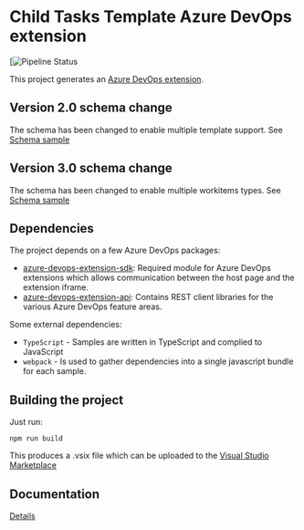 # Child Tasks Template Azure DevOps extension

[![Pipeline Status](https://dev.azure.com/BECU/HUB/_build?definitionId=5605)

This project generates an [Azure DevOps extension](https://docs.microsoft.com/en-us/azure/devops/extend/overview?view=vsts).

## Version 2.0 schema change

The schema has been changed to enable multiple template support. See [Schema sample](src/settings/templateSetupSample.json)

## Version 3.0 schema change

The schema has been changed to enable multiple workitems types. See [Schema sample](src/settings/templateSetupSample.json)

## Dependencies

The project depends on a few Azure DevOps packages:

- [azure-devops-extension-sdk](https://github.com/Microsoft/azure-devops-extension-sdk): Required module for Azure DevOps extensions which allows communication between the host page and the extension iframe.
- [azure-devops-extension-api](https://github.com/Microsoft/azure-devops-extension-api): Contains REST client libraries for the various Azure DevOps feature areas.

Some external dependencies:

- `TypeScript` - Samples are written in TypeScript and complied to JavaScript
- `webpack` - Is used to gather dependencies into a single javascript bundle for each sample.

## Building the project

Just run:

    npm run build

This produces a .vsix file which can be uploaded to the [Visual Studio Marketplace](https://marketplace.visualstudio.com/azuredevops)

## Documentation

[Details](content_details.md)
